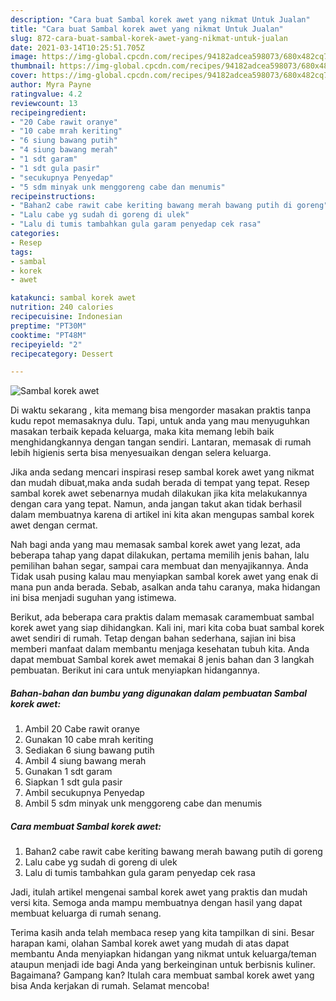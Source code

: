 ```yaml
---
description: "Cara buat Sambal korek awet yang nikmat Untuk Jualan"
title: "Cara buat Sambal korek awet yang nikmat Untuk Jualan"
slug: 872-cara-buat-sambal-korek-awet-yang-nikmat-untuk-jualan
date: 2021-03-14T10:25:51.705Z
image: https://img-global.cpcdn.com/recipes/94182adcea598073/680x482cq70/sambal-korek-awet-foto-resep-utama.jpg
thumbnail: https://img-global.cpcdn.com/recipes/94182adcea598073/680x482cq70/sambal-korek-awet-foto-resep-utama.jpg
cover: https://img-global.cpcdn.com/recipes/94182adcea598073/680x482cq70/sambal-korek-awet-foto-resep-utama.jpg
author: Myra Payne
ratingvalue: 4.2
reviewcount: 13
recipeingredient:
- "20 Cabe rawit oranye"
- "10 cabe mrah keriting"
- "6 siung bawang putih"
- "4 siung bawang merah"
- "1 sdt garam"
- "1 sdt gula pasir"
- "secukupnya Penyedap"
- "5 sdm minyak unk menggoreng cabe dan menumis"
recipeinstructions:
- "Bahan2 cabe rawit cabe keriting bawang merah bawang putih di goreng"
- "Lalu cabe yg sudah di goreng di ulek"
- "Lalu di tumis tambahkan gula garam penyedap cek rasa"
categories:
- Resep
tags:
- sambal
- korek
- awet

katakunci: sambal korek awet 
nutrition: 240 calories
recipecuisine: Indonesian
preptime: "PT30M"
cooktime: "PT48M"
recipeyield: "2"
recipecategory: Dessert

---
```



![Sambal korek awet](https://img-global.cpcdn.com/recipes/94182adcea598073/680x482cq70/sambal-korek-awet-foto-resep-utama.jpg)

Di waktu  sekarang , kita memang bisa mengorder masakan praktis tanpa kudu repot memasaknya dulu. Tapi, untuk anda yang mau menyuguhkan masakan terbaik kepada keluarga, maka kita memang lebih baik menghidangkannya dengan tangan sendiri. Lantaran, memasak di rumah lebih higienis serta bisa menyesuaikan dengan selera keluarga.

Jika anda sedang mencari inspirasi resep sambal korek awet yang nikmat dan mudah dibuat,maka anda sudah berada di tempat yang tepat. Resep sambal korek awet  sebenarnya mudah dilakukan jika kita melakukannya dengan cara yang tepat. Namun, anda jangan takut akan tidak berhasil dalam membuatnya 
karena di artikel ini kita akan mengupas sambal korek awet dengan cermat.  



Nah bagi anda yang mau memasak sambal korek awet yang lezat, ada beberapa tahap yang dapat dilakukan, pertama memilih jenis bahan, lalu pemilihan bahan segar, sampai cara membuat dan menyajikannya. Anda Tidak usah pusing kalau mau menyiapkan sambal korek awet yang enak di mana pun anda berada. Sebab, asalkan anda  tahu caranya, maka hidangan ini bisa menjadi suguhan yang istimewa.

Berikut, ada beberapa cara praktis  dalam memasak caramembuat sambal korek awet yang siap dihidangkan. Kali ini, mari kita coba buat sambal korek awet sendiri di rumah. Tetap dengan bahan sederhana, sajian ini bisa memberi manfaat dalam membantu menjaga kesehatan tubuh kita. Anda dapat membuat Sambal korek awet memakai 8 jenis bahan dan 3 langkah pembuatan. Berikut ini cara untuk menyiapkan hidangannya.

<!--inarticleads1-->

##### Bahan-bahan dan bumbu yang digunakan dalam pembuatan Sambal korek awet:

1. Ambil 20 Cabe rawit oranye
1. Gunakan 10 cabe mrah keriting
1. Sediakan 6 siung bawang putih
1. Ambil 4 siung bawang merah
1. Gunakan 1 sdt garam
1. Siapkan 1 sdt gula pasir
1. Ambil secukupnya Penyedap
1. Ambil 5 sdm minyak unk menggoreng cabe dan menumis




<!--inarticleads2-->

##### Cara membuat Sambal korek awet:

1. Bahan2 cabe rawit cabe keriting bawang merah bawang putih di goreng
1. Lalu cabe yg sudah di goreng di ulek
1. Lalu di tumis tambahkan gula garam penyedap cek rasa




Jadi, itulah artikel mengenai  sambal korek awet  yang praktis dan mudah versi kita. Semoga anda mampu membuatnya dengan hasil yang dapat membuat keluarga di rumah senang. 

Terima kasih anda telah membaca resep yang kita tampilkan di sini. Besar harapan kami, olahan  Sambal korek awet yang mudah di atas dapat membantu Anda menyiapkan hidangan yang nikmat untuk keluarga/teman ataupun menjadi ide bagi Anda yang berkeinginan untuk berbisnis kuliner. Bagaimana? Gampang kan? Itulah cara membuat sambal korek awet yang bisa Anda kerjakan di rumah. Selamat mencoba!

